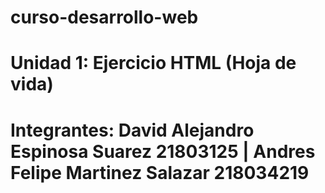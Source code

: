 # curso-desarrollo-web

# Unidad 1: Ejercicio HTML (Hoja de vida)

# Integrantes: David Alejandro Espinosa Suarez 21803125 | Andres Felipe Martinez Salazar 218034219
